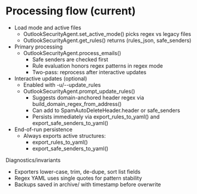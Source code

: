 # Processing flow (current)

- Load mode and active files
  - OutlookSecurityAgent.set_active_mode() picks regex vs legacy files
  - OutlookSecurityAgent.get_rules() returns (rules_json, safe_senders)
- Primary processing
  - OutlookSecurityAgent.process_emails()
    - Safe senders are checked first
    - Rule evaluation honors regex patterns in regex mode
    - Two-pass: reprocess after interactive updates
- Interactive updates (optional)
  - Enabled with -u/--update_rules
  - OutlookSecurityAgent.prompt_update_rules()
    - Suggests domain-anchored header regex via build_domain_regex_from_address()
    - Can add to SpamAutoDeleteHeader.header or safe_senders
    - Persists immediately via export_rules_to_yaml() and export_safe_senders_to_yaml()
- End-of-run persistence
  - Always exports active structures:
    - export_rules_to_yaml()
    - export_safe_senders_to_yaml()

Diagnostics/invariants
- Exporters lower-case, trim, de-dupe, sort list fields
- Regex YAML uses single quotes for pattern stability
- Backups saved in archive/ with timestamp before overwrite
